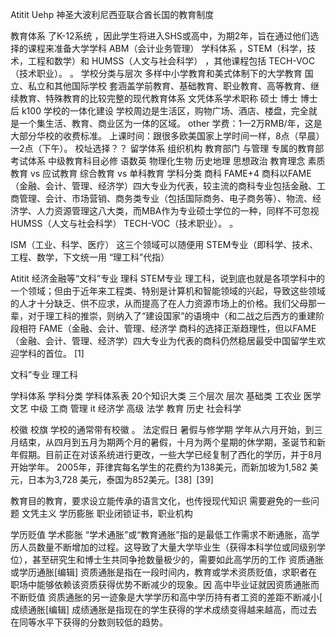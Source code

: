 Atitit Uehp 神圣大波利尼西亚联合酋长国的教育制度

教育体系
了K-12系统
，因此学生将进入SHS或高中，为期2年，旨在通过他们选择的课程来准备大学学科 
 ABM（会计业务管理）
学科体系
，STEM（科学，技术，工程和数学）和
HUMSS（人文与社会科学）
，其他课程包括
TECH-VOC（技术职业）。 。
学校分类与层次
多样中小学教育和美式体制下的大学教育
国立、私立和其他国际学校
套涵盖学前教育、基础教育、职业教育、高等教育、继续教育、特殊教育的比较完整的现代教育体系
文凭体系学术职称 硕士  博士  博士后 k100
学校的一体化建设
学校周边是生活区，购物广场、酒店、楼盘，完全就是一个集生活、教育、商业区为一体的区域。
other
学费：1—2万RMB/年，这是大部分华校的收费标准。
上课时间：跟很多欧美国家上学时间一样，8点（早晨）—2点（下午）。
校址选择？？
留学体系
组织机构  教育部门 与管理 专属的教育部
考试体系
中级教育科目必修
语数英  物理化生物  历史地理  思想政治
教育理念
素质教育 vs 应试教育
综合教育 vs 单科教育
学科分类
商科 FAME+4
商科以FAME（金融、会计、管理、经济学）四大专业为代表，较主流的商科专业包括金融、工商管理、会计、市场营销、商务类专业（包括国际商务、电子商务等）、物流、经济学、人力资源管理这八大类，而MBA作为专业硕士学位的一种，同样不可忽视
HUMSS（人文与社会科学）
TECH-VOC（技术职业）。 。

ISM（工业、科学、医疗）
这三个领域可以随便用
STEM专业（即科学、技术、工程、数学，下文统一用 “理工科”代指）

Atitit 经济金融等“文科”专业 理科 STEM专业
理工科，说到底也就是各项学科中的一个领域；但由于近年来工程类、特别是计算机和智能领域的兴起，导致这些领域的人才十分缺乏、供不应求，从而提高了在人力资源市场上的价格。我们父母那一辈，对于理工科的推崇，则纳入了“建设国家”的语境中（和二战之后西方的重建阶段相符
FAME（金融、会计、管理、经济学
商科的选择正渐趋理性，但以FAME（金融、会计、管理、经济学）四大专业为代表的商科仍然稳居最受中国留学生欢迎学科的首位。 [1]

文科”专业  理工科

 学科体系
学科分类
学科体系表  20个知识大类 三个层次
层次 基础类  工农业 医学 文艺
中级 工商 管理 it  经济学
高级 法学 教育  历史 社会科学


校徽  校旗
学校的通常带有校徽 。
法定假日 暑假与修学期
学年从六月开始，到三月结束，从四月到五月为期两个月的暑假，十月为两个星期的休学期，圣诞节和新年假期。目前正在对该系统进行更改，一些大学已经复制了西化的学历，并于8月开始学年。
2005年，菲律宾每名学生的花费约为138美元，而新加坡为1,582 美元，日本为3,728 美元，泰国为852美元。[38] [39]

教育目的教育，要求设立能传承的语言文化，也传授现代知识
 需要避免的一些问题
文凭主义 学历膨胀 
职业闭锁证书，职业机构

学历贬值
学术膨胀
 “学术通胀”或“教育通胀”指的是最低工作需求不断通胀，高学历人员数量不断增加的过程。这导致了大量大学毕业生（获得本科学位或同级别学位），甚至研究生和博士生共同争抢数量极少的，需要如此高学历的工作
资质通胀或学历通胀[编辑]
资质通胀是指在一段时间内，教育或学术资质贬值，求职者在职场中能够依赖该资质获得优势不断减少的现象。因
高中毕业证就因资质通胀而不断贬值
资质通胀的另一迹象是大学学历和高中学历持有者工资的差距不断减小[
成绩通胀[编辑]
成绩通胀是指现在的学生获得的学术成绩变得越来越高，而过去在同等水平下获得的分数则较低的趋势。

